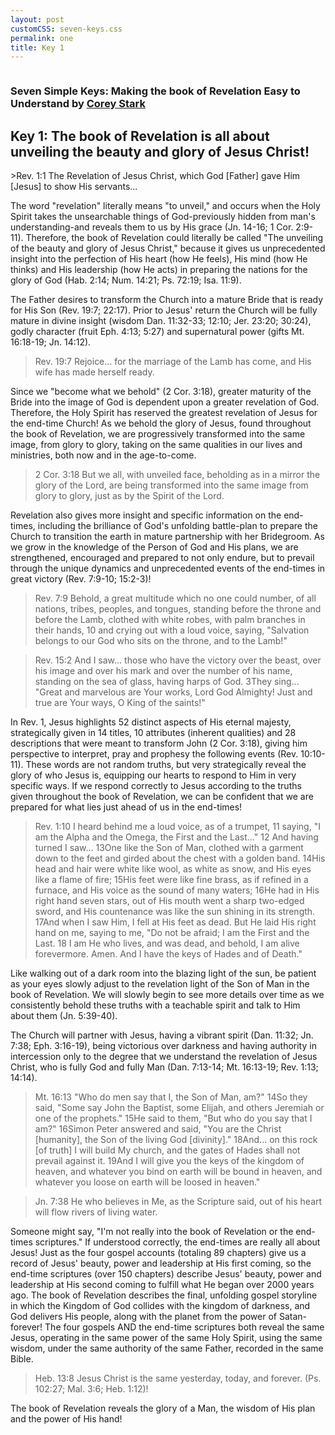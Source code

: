 ```yaml
---
layout: post
customCSS: seven-keys.css
permalink: one
title: Key 1
---
```


<div class="article-header">
</div>

<article>

<div class="intro">
<a href="/"><img src="https://pbs.twimg.com/profile_images/2169145741/white_bowl__400x400.png" alt="" class="avatar"></a>

<h3 id="fittext_3">Seven Simple Keys: Making the book of Revelation Easy to Understand by <a href="http://coreystark.com">Corey Stark</a></h3>
<h1 id="fittext_2">Key 1: The book of Revelation is all about unveiling the beauty and glory of Jesus Christ!</h1>

<script type="text/javascript">
$("#fittext_2").fitText(1, { minFontSize: '32px', maxFontSize: '50px' });
$("#fittext_3").fitText(1, { minFontSize: '16px', maxFontSize: '24px' });
</script>
</div>
>Rev. 1:1 The Revelation of Jesus Christ, which God [Father] gave Him [Jesus] to show His servants...

The word "revelation" literally means "to unveil," and occurs when the Holy Spirit takes the unsearchable things of God-previously hidden from man's understanding-and reveals them to us by His grace (Jn. 14-16; 1 Cor. 2:9-11). Therefore, the book of Revelation could literally be called "The unveiling of the beauty and glory of Jesus Christ," because it gives us unprecedented insight into the perfection of His heart (how He feels), His mind (how He thinks) and His leadership (how He acts) in preparing the nations for the glory of God (Hab. 2:14; Num. 14:21; Ps. 72:19; Isa. 11:9).

The Father desires to transform the Church into a mature Bride that is ready for His Son (Rev. 19:7; 22:17). Prior to Jesus' return the Church will be fully mature in divine insight (wisdom Dan. 11:32-33; 12:10; Jer. 23:20; 30:24), godly character (fruit Eph. 4:13; 5:27) and supernatural power (gifts Mt. 16:18-19; Jn. 14:12).

>Rev. 19:7 Rejoice... for the marriage of the Lamb has come, and His wife has made herself ready.

Since we "become what we behold" (2 Cor. 3:18), greater maturity of the Bride into the image of God is dependent upon a greater revelation of God. Therefore, the Holy Spirit has reserved the greatest revelation of Jesus for the end-time Church! As we behold the glory of Jesus, found throughout the book of Revelation, we are progressively transformed into the same image, from glory to glory, taking on the same qualities in our lives and ministries, both now and in the age-to-come.

>2 Cor. 3:18 But we all, with unveiled face, beholding as in a mirror the glory of the Lord, are being transformed into the same image from glory to glory, just as by the Spirit of the Lord.

Revelation also gives more insight and specific information on the end-times, including the brilliance of God's unfolding battle-plan to prepare the Church to transition the earth in mature partnership with her Bridegroom. As we grow in the knowledge of the Person of God and His plans, we are strengthened, encouraged and prepared to not only endure, but to prevail through the unique dynamics and unprecedented events of the end-times in great victory (Rev. 7:9-10; 15:2-3)!

>Rev. 7:9 Behold, a great multitude which no one could number, of all nations, tribes, peoples, and tongues, standing before the throne and before the Lamb, clothed with white robes, with palm branches in their hands, 10 and crying out with a loud voice, saying, "Salvation belongs to our God who sits on the throne, and to the Lamb!"

>Rev. 15:2 And I saw... those who have the victory over the beast, over his image and over his mark and over the number of his name, standing on the sea of glass, having harps of God. 3They sing... "Great and marvelous are Your works, Lord God Almighty! Just and true are Your ways, O King of the saints!"

In Rev. 1, Jesus highlights 52 distinct aspects of His eternal majesty, strategically given in 14 titles, 10 attributes (inherent qualities) and 28 descriptions that were meant to transform John (2 Cor. 3:18), giving him perspective to interpret, pray and prophesy the following events (Rev. 10:10-11). These words are not random truths, but very strategically reveal the glory of who Jesus is, equipping our hearts to respond to Him in very specific ways. If we respond correctly to Jesus according to the truths given throughout the book of Revelation, we can be confident that we are prepared for what lies just ahead of us in the end-times!

>Rev. 1:10 I heard behind me a loud voice, as of a trumpet, 11 saying, "I am the Alpha and the Omega, the First and the Last..." 12 And having turned I saw... 13One like the Son of Man, clothed with a garment down to the feet and girded about the chest with a golden band. 14His head and hair were white like wool, as white as snow, and His eyes like a flame of fire; 15His feet were like fine brass, as if refined in a furnace, and His voice as the sound of many waters; 16He had in His right hand seven stars, out of His mouth went a sharp two-edged sword, and His countenance was like the sun shining in its strength. 17And when I saw Him, I fell at His feet as dead. But He laid His right hand on me, saying to me, "Do not be afraid; I am the First and the Last. 18 I am He who lives, and was dead, and behold, I am alive forevermore. Amen. And I have the keys of Hades and of Death."

Like walking out of a dark room into the blazing light of the sun, be patient as your eyes slowly adjust to the revelation light of the Son of Man in the book of Revelation. We will slowly begin to see more details over time as we consistently behold these truths with a teachable spirit and talk to Him about them (Jn. 5:39-40).

The Church will partner with Jesus, having a vibrant spirit (Dan. 11:32; Jn. 7:38; Eph. 3:16-19), being victorious over darkness and having authority in intercession only to the degree that we understand the revelation of Jesus Christ, who is fully God and fully Man (Dan. 7:13-14; Mt. 16:13-19; Rev. 1:13; 14:14).

>Mt. 16:13 "Who do men say that I, the Son of Man, am?" 14So they said, "Some say John the Baptist, some Elijah, and others Jeremiah or one of the prophets." 15He said to them, "But who do you say that I am?" 16Simon Peter answered and said, "You are the Christ [humanity], the Son of the living God [divinity]." 18And... on this rock [of truth] I will build My church, and the gates of Hades shall not prevail against it. 19And I will give you the keys of the kingdom of heaven, and whatever you bind on earth will be bound in heaven, and whatever you loose on earth will be loosed in heaven."

>Jn. 7:38 He who believes in Me, as the Scripture said, out of his heart will flow rivers of living water.

Someone might say, "I'm not really into the book of Revelation or the end-times scriptures." If understood correctly, the end-times are really all about Jesus! Just as the four gospel accounts (totaling 89 chapters) give us a record of Jesus' beauty, power and leadership at His first coming, so the end-time scriptures (over 150 chapters) describe Jesus' beauty, power and leadership at His second coming to fulfill what He began over 2000 years ago. The book of Revelation describes the final, unfolding gospel storyline in which the Kingdom of God collides with the kingdom of darkness, and God delivers His people, along with the planet from the power of Satan-forever! The four gospels AND the end-time scriptures both reveal the same Jesus, operating in the same power of the same Holy Spirit, using the same wisdom, under the same authority of the same Father, recorded in the same Bible.

>Heb. 13:8 Jesus Christ is the same yesterday, today, and forever. (Ps. 102:27; Mal. 3:6; Heb. 1:12)!

The book of Revelation reveals the glory of a Man, the wisdom of His plan and the power of His hand!
</article>
